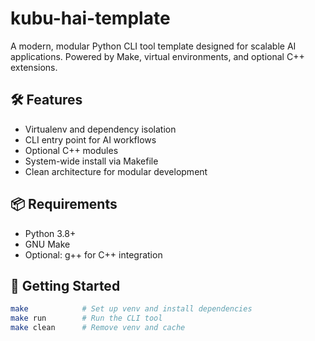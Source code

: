 # kubu-hai-template

A modern, modular Python CLI tool template designed for scalable AI applications. Powered by Make, virtual environments, and optional C++ extensions.

## 🛠 Features

- Virtualenv and dependency isolation
- CLI entry point for AI workflows
- Optional C++ modules
- System-wide install via Makefile
- Clean architecture for modular development

## 📦 Requirements

- Python 3.8+
- GNU Make
- Optional: g++ for C++ integration

## 🚀 Getting Started

```bash
make            # Set up venv and install dependencies
make run        # Run the CLI tool
make clean      # Remove venv and cache
